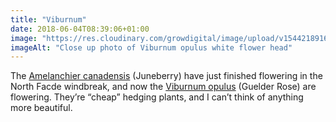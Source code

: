 ```yaml
---
title: "Viburnum"
date: 2018-06-04T08:39:06+01:00
image: "https://res.cloudinary.com/growdigital/image/upload/v1544218916/viburnum-42430712802.jpg"
imageAlt: "Close up photo of Viburnum opulus white flower head"
---
```


The [Amelanchier canadensis](https://www.pfaf.org/user/Plant.aspx?LatinName=Amelanchier+canadensis) (Juneberry) have just finished flowering in the North Facde windbreak, and now the [Viburnum opulus](https://www.pfaf.org/user/Plant.aspx?LatinName=Viburnum+opulus) (Guelder Rose) are flowering. They’re “cheap” hedging plants, and I can’t think of anything more beautiful.
